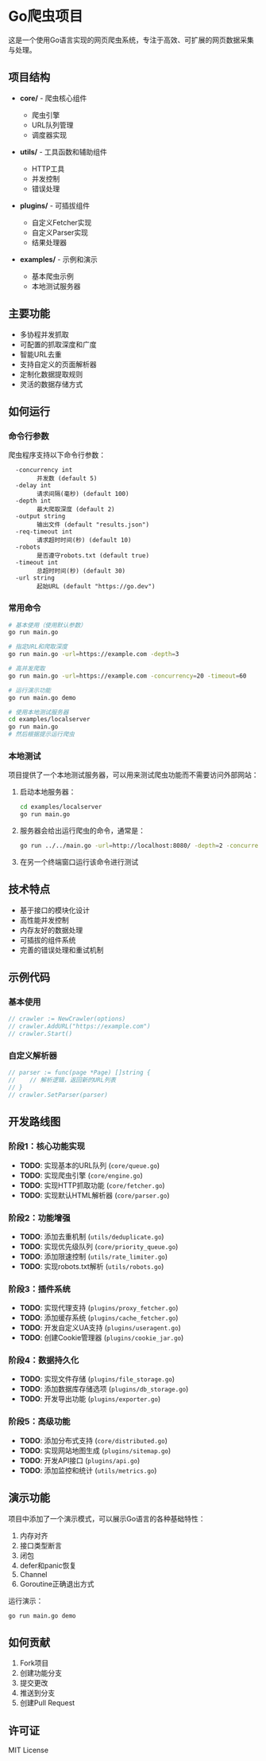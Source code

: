 # Go爬虫项目

这是一个使用Go语言实现的网页爬虫系统，专注于高效、可扩展的网页数据采集与处理。

## 项目结构

- **core/** - 爬虫核心组件
  - 爬虫引擎
  - URL队列管理
  - 调度器实现
  
- **utils/** - 工具函数和辅助组件
  - HTTP工具
  - 并发控制
  - 错误处理
  
- **plugins/** - 可插拔组件
  - 自定义Fetcher实现
  - 自定义Parser实现
  - 结果处理器
  
- **examples/** - 示例和演示
  - 基本爬虫示例
  - 本地测试服务器

## 主要功能

- 多协程并发抓取
- 可配置的抓取深度和广度
- 智能URL去重
- 支持自定义的页面解析器
- 定制化数据提取规则
- 灵活的数据存储方式

## 如何运行

### 命令行参数

爬虫程序支持以下命令行参数：

```
  -concurrency int
        并发数 (default 5)
  -delay int
        请求间隔(毫秒) (default 100)
  -depth int
        最大爬取深度 (default 2)
  -output string
        输出文件 (default "results.json")
  -req-timeout int
        请求超时时间(秒) (default 10)
  -robots
        是否遵守robots.txt (default true)
  -timeout int
        总超时时间(秒) (default 30)
  -url string
        起始URL (default "https://go.dev")
```

### 常用命令

```bash
# 基本使用（使用默认参数）
go run main.go

# 指定URL和爬取深度
go run main.go -url=https://example.com -depth=3

# 高并发爬取
go run main.go -url=https://example.com -concurrency=20 -timeout=60

# 运行演示功能
go run main.go demo

# 使用本地测试服务器
cd examples/localserver
go run main.go
# 然后根据提示运行爬虫
```

### 本地测试

项目提供了一个本地测试服务器，可以用来测试爬虫功能而不需要访问外部网站：

1. 启动本地服务器：
   ```bash
   cd examples/localserver
   go run main.go
   ```

2. 服务器会给出运行爬虫的命令，通常是：
   ```bash
   go run ../../main.go -url=http://localhost:8080/ -depth=2 -concurrency=1
   ```

3. 在另一个终端窗口运行该命令进行测试

## 技术特点

- 基于接口的模块化设计
- 高性能并发控制
- 内存友好的数据处理
- 可插拔的组件系统
- 完善的错误处理和重试机制

## 示例代码

### 基本使用

```go
// crawler := NewCrawler(options)
// crawler.AddURL("https://example.com")
// crawler.Start()
```

### 自定义解析器

```go
// parser := func(page *Page) []string {
//    // 解析逻辑，返回新的URL列表
// }
// crawler.SetParser(parser)
```

## 开发路线图

### 阶段1：核心功能实现
- **TODO**: 实现基本的URL队列 (`core/queue.go`)
- **TODO**: 实现爬虫引擎 (`core/engine.go`)
- **TODO**: 实现HTTP抓取功能 (`core/fetcher.go`)
- **TODO**: 实现默认HTML解析器 (`core/parser.go`)

### 阶段2：功能增强
- **TODO**: 添加去重机制 (`utils/deduplicate.go`)
- **TODO**: 实现优先级队列 (`core/priority_queue.go`)
- **TODO**: 添加限速控制 (`utils/rate_limiter.go`)
- **TODO**: 实现robots.txt解析 (`utils/robots.go`)

### 阶段3：插件系统
- **TODO**: 实现代理支持 (`plugins/proxy_fetcher.go`)
- **TODO**: 添加缓存系统 (`plugins/cache_fetcher.go`)
- **TODO**: 开发自定义UA支持 (`plugins/useragent.go`)
- **TODO**: 创建Cookie管理器 (`plugins/cookie_jar.go`)

### 阶段4：数据持久化
- **TODO**: 实现文件存储 (`plugins/file_storage.go`)
- **TODO**: 添加数据库存储选项 (`plugins/db_storage.go`)
- **TODO**: 开发导出功能 (`plugins/exporter.go`)

### 阶段5：高级功能
- **TODO**: 添加分布式支持 (`core/distributed.go`)
- **TODO**: 实现网站地图生成 (`plugins/sitemap.go`)
- **TODO**: 开发API接口 (`plugins/api.go`)
- **TODO**: 添加监控和统计 (`utils/metrics.go`)

## 演示功能

项目中添加了一个演示模式，可以展示Go语言的各种基础特性：

1. 内存对齐
2. 接口类型断言
3. 闭包
4. defer和panic恢复
5. Channel
6. Goroutine正确退出方式

运行演示：
```bash
go run main.go demo
```

## 如何贡献

1. Fork项目
2. 创建功能分支
3. 提交更改
4. 推送到分支
5. 创建Pull Request

## 许可证

MIT License 